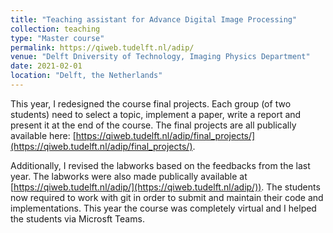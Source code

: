 ```yaml
---
title: "Teaching assistant for Advance Digital Image Processing"
collection: teaching
type: "Master course"
permalink: https://qiweb.tudelft.nl/adip/
venue: "Delft Dniversity of Technology, Imaging Physics Department"
date: 2021-02-01
location: "Delft, the Netherlands"
---
```


This year, I redesigned the course final projects. Each group (of two students) need to select a topic, implement a paper, write a report and present it at the end of the course. The final projects are all publically available here: [https://qiweb.tudelft.nl/adip/final_projects/](https://qiweb.tudelft.nl/adip/final_projects/).

Additionally, I revised the labworks based on the feedbacks from the last year. The labworks were also made publically available at [https://qiweb.tudelft.nl/adip/](https://qiweb.tudelft.nl/adip/)). The students now required to work with git in order to submit and maintain their code and implementations. This year the course was completely virtual and I helped the students via Microsft Teams.
